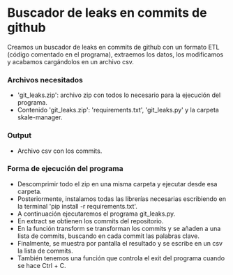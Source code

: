 # Buscador de leaks en commits de github
Creamos un buscador de leaks en commits de github con un formato ETL (código comentado en el programa), extraemos los datos, los modificamos y acabamos cargándolos en un archivo csv.
### Archivos necesitados
- 'git_leaks.zip': archivo zip con todos lo necesario para la ejecución del programa.
- Contenido 'git_leaks.zip': 'requirements.txt', 'git_leaks.py' y la carpeta skale-manager.
### Output
- Archivo csv con los commits.
### Forma de ejecución del programa
- Descomprimir todo el zip en una misma carpeta y ejecutar desde esa carpeta.
- Posteriormente, instalamos todas las librerías necesarias escribiendo en la terminal 'pip install -r requirements.txt'.
- A continuación ejecutaremos el programa git_leaks.py.
- En extract se obtienen los commits del repositorio.
- En la función transform se transforman los commits y se añaden a una lista de commits, buscando en cada commit las palabras clave.
- Finalmente, se muestra por pantalla el resultado y se escribe en un csv la lista de commits.
- También tenemos una función que controla el exit del programa cuando se hace Ctrl + C.
